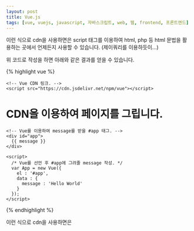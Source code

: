```yaml
---
layout: post
title: Vue.js
tags: [vue, vuejs, javascript, 자바스크립트, web, 웹, frontend, 프론트엔드]
---
```

이런 식으로 cdn을 사용하면은 script 태그를 이용하여 html, php 등 html 문법을 활용하는 곳에서 언제든지 사용할 수 있습니다. (제이쿼리를 이용하듯이...)

위 코드로 작성을 하면 아래와 같은 결과를 얻을 수 있습니다.

{% highlight vue %}
<!DOCTYPE html>
<html>
  <head>
    <title>CDN 이용하기</title>
     
    <!-- Vue CDN 링크. -->
    <script src="https://cdn.jsdelivr.net/npm/vue"></script>
  </head>

  <body>
    <h1>CDN을 이용하여 페이지를 그립니다.</h1>

    <!-- Vue를 이용하여 message를 받을 #app 태그. -->
    <div id="app">
      {{ message }}
    </div>

    <script>
      /* Vue를 선언 후 #app에 그려줄 message 작성. */
      var App = new Vue({
        el : '#app',
        data : {
          message : 'Hello World'
        }
      });
    </script>
  </body>
</html>
{% endhighlight %}

이런 식으로 cdn을 사용하면은 <script>태그를 이용하여 html, php 등 html 문법을 활용하는 곳에서 언제든지 사용할 수 있습니다. (제이쿼리를 이용하듯이...)

위 코드로 작성을 하면 아래와 같은 결과를 얻을 수 있습니다.

![Geometric pattern with fading gradient]({{ site.baseurl }}/assets/img/vue/post1/img1.png)
